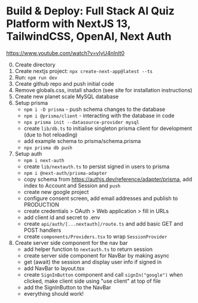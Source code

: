 # Build & Deploy: Full Stack AI Quiz Platform with NextJS 13, TailwindCSS, OpenAI, Next Auth

https://www.youtube.com/watch?v=vIyU4nInlt0

0. Create directory
1. Create nextjs project: `npx create-next-app@latest --ts`
2. Run: `npm run dev`
3. Create github repo and push initial code
4. Remove globals.css, install shadcn (see site for installation instructions)
5. Create new planet scale MySQL database
6. Setup prisma
   - `npm i -D prisma` - push schema changes to the database
   - `npm i @prisma/client` - interacting with the database in code
   - `npx prisma init --datasource-provider mysql`
   - create `lib/db.ts` to initialise singleton prisma client for development (due to hot reloading)
   - add example schema to prisma/schema.prisma
   - `npx prisma db push`
7. Setup auth
   - `npm i next-auth`
   - create `lib/nextauth.ts` to persist signed in users to prisma
   - `npm i @next-auth/prisma-adapter`
   - copy schema from https://authjs.dev/reference/adapter/prisma, add index to Account and Session and `push`
   - create new google project
   - configure consent screen, add email addresses and publish to PRODUCTION
   - create credentials > OAuth > Web application > fill in URLs
   - add client id and secret to .env
   - create `api/auth/[...nextauth]/route.ts` and add basic GET and POST handlers
   - create `components/Providers.tsx` to wrap `SessionProvider`
8. Create server side component for the nav bar
   - add helper function to `nextauth.ts` to return session
   - create server side component for NavBar by making async
   - get (await) the session and display user info if signed in
   - add NavBar to layout.tsx
   - create `SignInButton` component and call `signIn("google")` when clicked, make client side using "use client" at top of file
   - add the SignInButton to the NavBar
   - everything should work!
